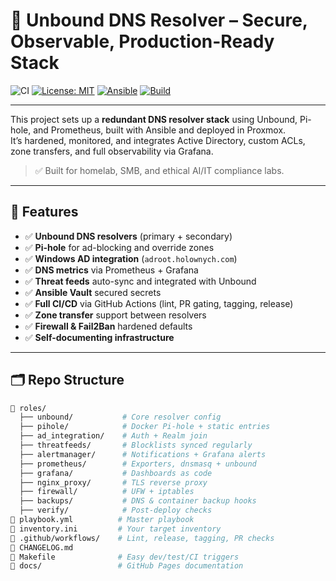 # 🧠 Unbound DNS Resolver – Secure, Observable, Production-Ready Stack

![CI](https://github.com/mikeholownych/unbound-dns-setup/actions/workflows/lint.yml/badge.svg)
[![License: MIT](https://img.shields.io/badge/License-MIT-yellow.svg)](LICENSE)
[![Ansible](https://img.shields.io/badge/ansible-tested-blue.svg)](https://www.ansible.com)
[![Build](https://img.shields.io/github/languages/top/mikeholownych/unbound-dns-setup)](https://github.com/mikeholownych/unbound-dns-setup)

---

This project sets up a **redundant DNS resolver stack** using Unbound, Pi-hole, and Prometheus, built with Ansible and deployed in Proxmox.  
It’s hardened, monitored, and integrates Active Directory, custom ACLs, zone transfers, and full observability via Grafana.

> ✅ Built for homelab, SMB, and ethical AI/IT compliance labs.

---

## 🔧 Features

- ✅ **Unbound DNS resolvers** (primary + secondary)
- ✅ **Pi-hole** for ad-blocking and override zones
- ✅ **Windows AD integration** (`adroot.holownych.com`)
- ✅ **DNS metrics** via Prometheus + Grafana
- ✅ **Threat feeds** auto-sync and integrated with Unbound
- ✅ **Ansible Vault** secured secrets
- ✅ **Full CI/CD** via GitHub Actions (lint, PR gating, tagging, release)
- ✅ **Zone transfer** support between resolvers
- ✅ **Firewall & Fail2Ban** hardened defaults
- ✅ **Self-documenting infrastructure**

---

## 🗂️ Repo Structure

```bash
📁 roles/
  ├── unbound/           # Core resolver config
  ├── pihole/            # Docker Pi-hole + static entries
  ├── ad_integration/    # Auth + Realm join
  ├── threatfeeds/       # Blocklists synced regularly
  ├── alertmanager/      # Notifications + Grafana alerts
  ├── prometheus/        # Exporters, dnsmasq + unbound
  ├── grafana/           # Dashboards as code
  ├── nginx_proxy/       # TLS reverse proxy
  ├── firewall/          # UFW + iptables
  ├── backups/           # DNS & container backup hooks
  ├── verify/            # Post-deploy checks
📄 playbook.yml          # Master playbook
📄 inventory.ini         # Your target inventory
📁 .github/workflows/    # Lint, release, tagging, PR checks
📄 CHANGELOG.md
📄 Makefile              # Easy dev/test/CI triggers
📁 docs/                 # GitHub Pages documentation
